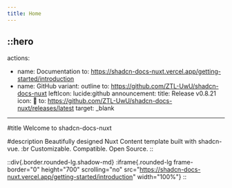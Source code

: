 ```yaml
---
title: Home
---
```


::hero
---
actions:
  - name: Documentation
    to: https://shadcn-docs-nuxt.vercel.app/getting-started/introduction
  - name: GitHub
    variant: outline
    to: https://github.com/ZTL-UwU/shadcn-docs-nuxt
    leftIcon: lucide:github
announcement:
  title: Release v0.8.21
  icon: 🎉
  to: https://github.com/ZTL-UwU/shadcn-docs-nuxt/releases/latest
  target: _blank
---
#title
Welcome to shadcn-docs-nuxt

#description
Beautifully designed Nuxt Content template built with shadcn-vue. :br Customizable. Compatible. Open Source.
::

::div{.border.rounded-lg.shadow-md}
:iframe{.rounded-lg frame-border="0" height="700" scrolling="no" src="https://shadcn-docs-nuxt.vercel.app/getting-started/introduction" width="100%"}
::
